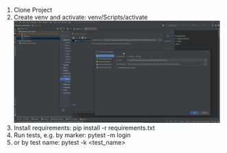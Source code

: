 1. Clone Project
2. Create venv and activate: venv/Scripts/activate
![img.png](img.png)
3. Install requirements: pip install -r requirements.txt
4. Run tests, e.g. by marker: pytest -m login
5. or by test name: pytest -k <test_name>

